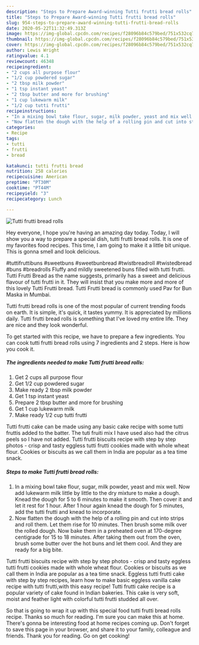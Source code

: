 ```yaml
---
description: "Steps to Prepare Award-winning Tutti frutti bread rolls"
title: "Steps to Prepare Award-winning Tutti frutti bread rolls"
slug: 954-steps-to-prepare-award-winning-tutti-frutti-bread-rolls
date: 2020-05-22T11:32:49.313Z
image: https://img-global.cpcdn.com/recipes/f28096b84c579bed/751x532cq70/tutti-frutti-bread-rolls-recipe-main-photo.jpg
thumbnail: https://img-global.cpcdn.com/recipes/f28096b84c579bed/751x532cq70/tutti-frutti-bread-rolls-recipe-main-photo.jpg
cover: https://img-global.cpcdn.com/recipes/f28096b84c579bed/751x532cq70/tutti-frutti-bread-rolls-recipe-main-photo.jpg
author: Lewis Wright
ratingvalue: 4.1
reviewcount: 46348
recipeingredient:
- "2 cups all purpose flour"
- "1/2 cup powdered sugar"
- "2 tbsp milk powder"
- "1 tsp instant yeast"
- "2 tbsp butter and more for brushing"
- "1 cup lukewarm milk"
- "1/2 cup tutti frutti"
recipeinstructions:
- "In a mixing bowl take flour, sugar, milk powder, yeast and mix well. Now add lukewarm milk little by little to the dry mixture to make a dough. Knead the dough for 5 to 6 minutes to make it smooth. Then cover it and let it rest for 1 hour. After 1 hour again knead the dough for 5 minutes, add the tutti frutti and knead to incorporate."
- "Now flatten the dough with the help of a rolling pin and cut into strips and roll them. Let them rise for 10 minutes. Then brush some milk over the rolled dough. Now bake them in a preheated oven at 170-degree centigrade for 15 to 18 minutes. After taking them out from the oven, brush some butter over the hot buns and let them cool. And they are ready for a big bite."
categories:
- Recipe
tags:
- tutti
- frutti
- bread

katakunci: tutti frutti bread 
nutrition: 258 calories
recipecuisine: American
preptime: "PT30M"
cooktime: "PT44M"
recipeyield: "3"
recipecategory: Lunch

---
```



![Tutti frutti bread rolls](https://img-global.cpcdn.com/recipes/f28096b84c579bed/751x532cq70/tutti-frutti-bread-rolls-recipe-main-photo.jpg)

Hey everyone, I hope you're having an amazing day today. Today, I will show you a way to prepare a special dish, tutti frutti bread rolls. It is one of my favorites food recipes. This time, I am going to make it a little bit unique. This is gonna smell and look delicious.

#tuttifruttibuns #sweetbuns #sweetbunbread #twistbreadroll #twistedbread #buns #breadrolls Fluffy and mildly sweetened buns filled with tutti frutti. Tutti Frutti Bread as the name suggests, primarily has a sweet and delicious flavour of tutti frutti in it. They will insist that you make more and more of this lovely Tutti Frutti bread. Tutti Frutti bread is commonly used Pav for Bun Maska in Mumbai.

Tutti frutti bread rolls is one of the most popular of current trending foods on earth. It is simple, it's quick, it tastes yummy. It is appreciated by millions daily. Tutti frutti bread rolls is something that I've loved my entire life. They are nice and they look wonderful.


To get started with this recipe, we have to prepare a few ingredients. You can cook tutti frutti bread rolls using 7 ingredients and 2 steps. Here is how you cook it.

<!--inarticleads1-->

##### The ingredients needed to make Tutti frutti bread rolls:

1. Get 2 cups all purpose flour
1. Get 1/2 cup powdered sugar
1. Make ready 2 tbsp milk powder
1. Get 1 tsp instant yeast
1. Prepare 2 tbsp butter and more for brushing
1. Get 1 cup lukewarm milk
1. Make ready 1/2 cup tutti frutti


Tutti frutti cake can be made using any basic cake recipe with some tutti fruttis added to the batter. The tuti fruiti mix I have used also had the citrus peels so I have not added. Tutti frutti biscuits recipe with step by step photos - crisp and tasty eggless tutti frutti cookies made with whole wheat flour. Cookies or biscuits as we call them in India are popular as a tea time snack. 

<!--inarticleads2-->

##### Steps to make Tutti frutti bread rolls:

1. In a mixing bowl take flour, sugar, milk powder, yeast and mix well. Now add lukewarm milk little by little to the dry mixture to make a dough. Knead the dough for 5 to 6 minutes to make it smooth. Then cover it and let it rest for 1 hour. After 1 hour again knead the dough for 5 minutes, add the tutti frutti and knead to incorporate.
1. Now flatten the dough with the help of a rolling pin and cut into strips and roll them. Let them rise for 10 minutes. Then brush some milk over the rolled dough. Now bake them in a preheated oven at 170-degree centigrade for 15 to 18 minutes. After taking them out from the oven, brush some butter over the hot buns and let them cool. And they are ready for a big bite.


Tutti frutti biscuits recipe with step by step photos - crisp and tasty eggless tutti frutti cookies made with whole wheat flour. Cookies or biscuits as we call them in India are popular as a tea time snack. Eggless tutti frutti cake with step by step recipes, learn how to make basic eggless vanilla cake recipe with tutti frutti,with this easy recipe! Tutti frutti cake recipe is a popular variety of cake found in Indian bakeries. This cake is very soft, moist and feather light with colorful tutti frutti studded all over. 

So that is going to wrap it up with this special food tutti frutti bread rolls recipe. Thanks so much for reading. I'm sure you can make this at home. There's gonna be interesting food at home recipes coming up. Don't forget to save this page in your browser, and share it to your family, colleague and friends. Thank you for reading. Go on get cooking!
